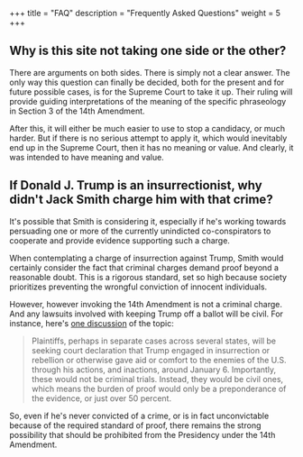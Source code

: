 +++
title = "FAQ"
description = "Frequently Asked Questions"
weight = 5
+++

## Why is this site not taking one side or the other?
There are arguments on both sides. There is simply not a clear answer. The only way this question can finally be decided, both for the present and for future possible cases, is for the Supreme Court to take it up. Their ruling will provide
guiding interpretations of the meaning of the specific phraseology in Section 3 of the 14th Amendment. 

After this, it will either be much easier to use to stop a candidacy, or much harder. But if there is no
serious attempt to apply it, which would inevitably end up in the Supreme Court, then it has no meaning
or value. And clearly, it was intended to have meaning and value.

## If Donald J. Trump is an insurrectionist, why didn't Jack Smith charge him with that crime?
It's possible that Smith is considering it, especially if he's working towards persuading one or more of the currently unindicted co-conspirators to cooperate and provide evidence supporting such a charge.

When contemplating a charge of insurrection against Trump, Smith would certainly consider the fact that criminal charges demand proof beyond a reasonable doubt. This is a rigorous standard, set so high because society prioritizes preventing the wrongful conviction of innocent individuals.

However, however invoking the 14th Amendment is not a criminal charge. And any lawsuits involved with keeping Trump off a ballot will be civil. For instance, here's [one discussion](https://thinkbigpicture.substack.com/p/trump-president-14th-amendment-disqualify) of the topic: 

> Plaintiffs, perhaps in separate cases across several states, will be seeking court declaration that Trump engaged in insurrection or rebellion or otherwise gave aid or comfort to the enemies of the U.S. through his actions, and inactions, around January 6. Importantly, these would not be criminal trials. Instead, they would be civil ones, which means the burden of proof would only be a preponderance of the evidence, or just over 50 percent. 

So, even if he's never convicted of a crime, or is in fact unconvictable because of the required standard of proof, there remains the strong possibility that should be prohibited from the Presidency under the 14th Amendment.









